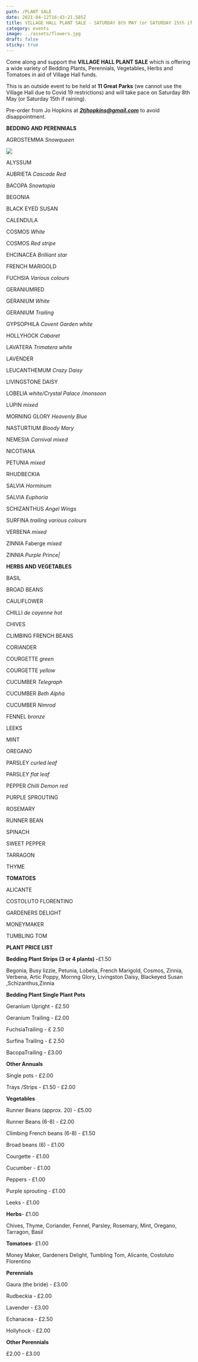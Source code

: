 ```yaml
---
path: /PLANT SALE
date: 2021-04-12T16:43:21.585Z
title: VILLAGE HALL PLANT SALE - SATURDAY 8th MAY (or SATURDAY 15th if raining)
category: events
image: ../assets/flowers.jpg
draft: false
sticky: true
---
```

Come along and support the **VILLAGE HALL PLANT SALE** which is offering a wide variety of Bedding Plants, Perennials, Vegetables, Herbs and Tomatoes in aid of Village Hall funds.  

This is an outside event to be held at **11 Great Parks** (we cannot use the Village Hall due to Covid 19 restrictions) and will take pace on Saturday 8th May (or Saturday 15th if raining). 

Pre-order from Jo Hopkins at ***2tjhopkins@gmail.com*** to avoid disappointment.

**BEDDING AND PERENNIALS**

AGROSTEMMA *Snowqueen* 

![](../assets/agrostemma.png)

ALYSSUM

AUBRIETA *Cascade Red*

BACOPA *Snowtopia*

BEGONIA

BLACK EYED SUSAN

CALENDULA

COSMOS *White*

COSMOS *Red stripe*

EHCINACEA *Brilliant star*

FRENCH MARIGOLD

FUCHSIA *Various colours*

GERANIUMRED

GERANIUM *White*

GERANIUM *Trailing*

GYPSOPHILA *Covent Garden white*

HOLLYHOCK *Cabaret*

LAVATERA *Trimatera white*

LAVENDER

LEUCANTHEMUM *Crazy Daisy*

LIVINGSTONE DAISY

LOBELIA *white/Crystal Palace /monsoon*

LUPIN *mixed*

MORNING GLORY *Heavenly Blue*

NASTURTIUM *Bloody Mary*

NEMESIA *Carnival mixed*

NICOTIANA

PETUNIA *mixed*

RHUDBECKIA

SALVIA *Horminum*

SALVIA *Euphoria*

SCHIZANTHUS *Angel Wings*

SURFINA *trailing various colours*

VERBENA *mixed*

ZINNIA Faberge *mixed*

ZINNIA *Purple Prince|*

**HERBS AND VEGETABLES**

BASIL

BROAD BEANS

CAULIFLOWER

CHILLI *de cayenne hot*

CHIVES

CLIMBING FRENCH BEANS

CORIANDER

COURGETTE *green*

COURGETTE *yellow*

CUCUMBER *Telegraph*

CUCUMBER *Beth Alpha*

CUCUMBER *Nimrod*

FENNEL *bronze*

LEEKS

MINT

OREGANO

PARSLEY *curled leaf*

PARSLEY *flat leaf*

PEPPER *Chilli Demon red*

PURPLE SPROUTING

ROSEMARY

RUNNER BEAN

SPINACH

SWEET PEPPER

TARRAGON

THYME

**TOMATOES** 

ALICANTE 

COSTOLUTO FLORENTINO

GARDENERS DELIGHT 

MONEYMAKER

TUMBLING TOM

**PLANT PRICE LIST**

**Bedding Plant Strips (3 or 4 plants) -**£1.50

Begonia, Busy lizzie, Petunia, Lobelia, French Marigold, Cosmos, Zinnia, Verbena, Artic Poppy, Mornng Glory, Livingston Daisy, Blackeyed Susan ,Schizanthus,Zinnia

**Bedding Plant Single Plant Pots**

Geranium Upright - £2.50

Geranium Trailing - £2.00

FuchsiaTrailing - £ 2.50

Surfina Trailing - £ 2.50

BacopaTrailing - £3.00

**Other Annuals**

Single pots - £2.00

Trays /Strips - £1.50 - £2.00

**Vegetables**

Runner Beans (approx. 20) - £5.00

Runner Beans (6-8) - £2.00

Climbing French beans (6-8) - £1.50

Broad beans (6) - £1.00

Courgette - £1.00

Cucumber - £1.00

Peppers - £1.00

Purple sprouting - £1.00

Leeks - £1.00

**Herbs**- £1.00

Chives, Thyme, Coriander, Fennel, Parsley, Rosemary, Mint, Oregano, Tarragon, Basil

**Tomatoes**- £1.00

Money Maker, Gardeners Delight, Tumbling Tom, Alicante, Costoluto Florentino

**Perennials**

Gaura (the bride) - £3.00

Rudbeckia - £2.00

Lavender - £3.00

Echanacea - £2.50

Hollyhock - £2.00

**Other Perennials**

£2.00 - £3.00